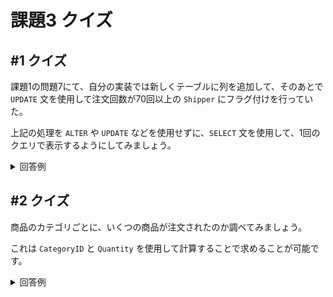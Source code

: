 # 課題3 クイズ

<!-- START doctoc -->
<!-- END doctoc -->

## #1 クイズ

課題1の問題7にて、自分の実装では新しくテーブルに列を追加して、そのあとで `UPDATE` 文を使用して注文回数が70回以上の `Shipper` にフラグ付けを行っていた。

上記の処理を `ALTER` や `UPDATE` などを使用せずに、`SELECT` 文を使用して、1回のクエリで表示するようにしてみましょう。

<details>
<summary>回答例</summary>

```sql
WITH
Shipper_Counter AS (
	SELECT ShipperID, COUNT(*) AS OrderCount
    FROM Orders
    GROUP BY ShipperID
)
select
	  *
     , CASE WHEN ShipperID IN (
        SELECT ShipperID
        FROM shipper_counter
        WHERE OrderCount >= 70
     ) THEN TRUE
     ELSE FALSE
     END AS GoodShipper
FROM orders
```

</details>

## #2 クイズ

商品のカテゴリごとに、いくつの商品が注文されたのか調べてみましょう。

これは `CategoryID` と `Quantity` を使用して計算することで求めることが可能です。

<details>
<summary>回答例</summary>

```sql
SELECT  CategoryID
       ,SUM(Quantity) QuantityPerCategory
FROM orderdetails OD
JOIN products P ON P.productID = OD.ProductID
GROUP BY CategoryID
```

</details>
